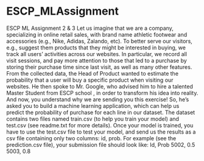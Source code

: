 # ESCP_MLAssignment
 ESCP ML Assignment 2 & 3
Let us imagine that we are a company, specializing in online retail sales, with brand name
athletic footwear and accessories (e.g., Nike, Adidas, Zalando, etc). To better serve our visitors,
e.g., suggest them products that they might be interested in buying, we track all users’ activities
across our websites. In particular, we record all visit sessions, and pay more attention to those
that led to a purchase by storing their purchase time since last visit, as well as many other
features. From the collected data, the Head of Product wanted to estimate the probability that a
user will buy a specific product when visiting our websites. He then spoke to Mr. Google, who
advised him to hire a talented Master Student from ESCP school , in order to transform his
idea into reality. And now, you understand why we are sending you this exercise!
So, he’s asked you to build a machine learning application, which can help us predict the
probability of purchase for each line in our dataset. The dataset contains two files named
train.csv (to help you train your model) and test.csv (see readme.txt for more details). Once your
model is trained, you have to use the test.csv file to test your model, and send us the results as
a csv file containing only two columns: id, prob. For example (see the prediction.csv file), your
submission file should look like:
Id, Prob
5002, 0.5
5003, 0.8

